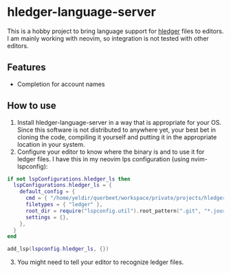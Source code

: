 # hledger-language-server

This is a hobby project to bring language support for [hledger](https://hledger.org/) files to editors. I am mainly working with neovim, so integration is not tested with other editors.

## Features

- Completion for account names

## How to use

1. Install hledger-language-server in a way that is appropriate for your OS. Since this software is not distributed to anywhere yet, your best bet in cloning the code, compiling it yourself and putting it in the appropriate location in your system.
2. Configure your editor to know where the binary is and to use it for ledger files. I have this in my neovim lps configuration (using nvim-lspconfig):
```lua
if not lspConfigurations.hledger_ls then
  lspConfigurations.hledger_ls = {
    default_config = {
      cmd = { "/home/yeldir/querbeet/workspace/private/projects/hledger-language-server/hledger-language-server" },
      filetypes = { "ledger" },
      root_dir = require("lspconfig.util").root_pattern(".git", "*.journal"),
      settings = {},
    },
  }
end

add_lsp(lspconfig.hledger_ls, {})
```
3. You might need to tell your editor to recognize ledger files.
